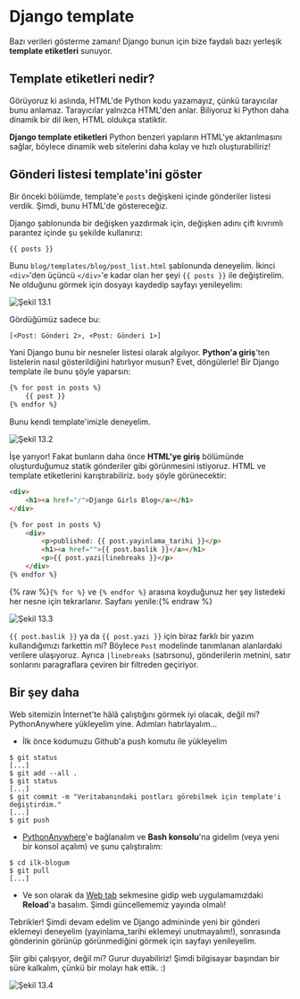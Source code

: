 # Django template

Bazı verileri gösterme zamanı! Django bunun için bize faydalı bazı yerleşik **template etiketleri** sunuyor.

## Template etiketleri nedir?

Görüyoruz ki aslında, HTML'de Python kodu yazamayız, çünkü tarayıcılar bunu anlamaz. Tarayıcılar yalnızca HTML'den anlar. Biliyoruz ki Python daha dinamik bir dil iken, HTML oldukça statiktir.

**Django template etiketleri** Python benzeri yapıların HTML'ye aktarılmasını sağlar, böylece dinamik web sitelerini daha kolay ve hızlı oluşturabiliriz!

## Gönderi listesi template'ini göster

Bir önceki bölümde, template'e `posts` değişkeni içinde gönderiler listesi verdik. Şimdi, bunu HTML'de göstereceğiz.

Django şablonunda bir değişken yazdırmak için, değişken adını çift kıvrımlı parantez içinde şu şekilde kullanırız:

```html
{{ posts }}
```    

Bunu `blog/templates/blog/post_list.html` şablonunda deneyelim. İkinci `<div>`'den üçüncü `</div>`'e kadar olan her şeyi `{{ posts }}` ile değiştirelim. Ne olduğunu görmek için dosyayı kaydedip sayfayı yenileyelim:

![Şekil 13.1][1]

 [1]: images/step1.png

Gördüğümüz sadece bu:

```
[<Post: Gönderi 2>, <Post: Gönderi 1>]
```

Yani Django bunu bir nesneler listesi olarak algılıyor. **Python'a giriş**'ten listelerin nasıl gösterildiğini hatırlıyor musun? Evet, döngülerle! Bir Django template ile bunu şöyle yaparsın:

```html
{% for post in posts %}
    {{ post }}
{% endfor %}
```

Bunu kendi template'imizle deneyelim.

![Şekil 13.2][2]

 [2]: images/step2.png

İşe yarıyor! Fakat bunların daha önce **HTML'ye giriş** bölümünde oluşturduğumuz statik gönderiler gibi görünmesini istiyoruz. HTML ve template etiketlerini karıştırabiliriz. `body` şöyle görünecektir:

```html
<div>
    <h1><a href="/">Django Girls Blog</a></h1>
</div>

{% for post in posts %}
    <div>
        <p>published: {{ post.yayinlama_tarihi }}</p>
        <h1><a href="">{{ post.baslik }}</a></h1>
        <p>{{ post.yazi|linebreaks }}</p>
    </div>
{% endfor %}
``` 

{% raw %}`{% for %}` ve `{% endfor %}` arasına koyduğunuz her şey listedeki her nesne için tekrarlanır. Sayfanı yenile:{% endraw %}

![Şekil 13.3][3]

 [3]: images/step3.png

`{{ post.baslik }}` ya da `{{ post.yazi }}` için biraz farklı bir yazım kullandığımızı farkettin mi? Böylece `Post` modelinde tanımlanan alanlardaki verilere ulaşıyoruz. Ayrıca `|linebreaks` (satırsonu), gönderilerin metnini, satır sonlarını paragraflara çeviren bir filtreden geçiriyor.

## Bir şey daha

Web sitemizin İnternet'te hâlâ çalıştığını görmek iyi olacak, değil mi? PythonAnywhere yükleyelim yine. Adımları hatırlayalım...

*   İlk önce kodumuzu Github'a push komutu ile yükleyelim

```
$ git status
[...]
$ git add --all .
$ git status
[...]
$ git commit -m "Veritabanındaki postları görebilmek için template'i değiştirdim."
[...]
$ git push
```

*   [PythonAnywhere][4]'e bağlanalım ve **Bash konsolu**'na gidelim (veya yeni bir konsol açalım) ve şunu çalıştıralım:

 [4]: https://www.pythonanywhere.com/consoles/

```
$ cd ilk-blogum
$ git pull
[...]
```

*   Ve son olarak da [Web tab][5] sekmesine gidip web uygulamamızdaki **Reload**'a basalım. Şimdi güncellememiz yayında olmalı!

 [5]: https://www.pythonanywhere.com/web_app_setup/

Tebrikler! Şimdi devam edelim ve Django admininde yeni bir gönderi eklemeyi deneyelim (yayinlama_tarihi eklemeyi unutmayalım!), sonrasında gönderinin görünüp görünmediğini görmek için sayfayı yenileyelim.

Şiir gibi çalışıyor, değil mi? Gurur duyabiliriz! Şimdi bilgisayar başından bir süre kalkalım, çünkü bir molayı hak ettik. :)

![Şekil 13.4][6]

 [6]: images/donut.png